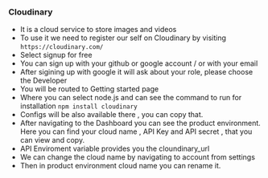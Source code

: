 ### Cloudinary
- It is a cloud service to store images and videos
- To use it we need to register our self on Cloudinary by visiting `https://cloudinary.com/`
- Select signup for free
- You can sign up with your github or google account / or with your email
- After sigining up with google it will ask about your role, please choose the Developer
- You will be routed to Getting started page
- Where you can select node.js and can see the command to run for installation `npm install cloudinary`
- Configs will be also available there , you can copy that.
- After navigating to the Dashboard you can see the product environment. Here you can find your cloud name , API Key and API secret , that you can view and copy.
- API Enviroment variable provides you the cloundinary_url
- We can change the cloud name by navigating to account from settings
-  Then in product environment cloud name you can rename it.